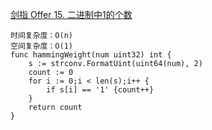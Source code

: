 [剑指 Offer 15. 二进制中1的个数](https://leetcode-cn.com/problems/er-jin-zhi-zhong-1de-ge-shu-lcof/)
```goalng
时间复杂度：O(n)
空间复杂度：O(1)
func hammingWeight(num uint32) int {
	s := strconv.FormatUint(uint64(num), 2)
	count := 0
	for i := 0;i < len(s);i++ {
		if s[i] == '1' {count++}
	}
	return count
}
```

